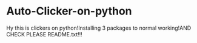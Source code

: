 # Auto-Clicker-on-python
Hy this is clickers on python!Installing 3 packages to normal working!AND CHECK PLEASE README.txt!!!
